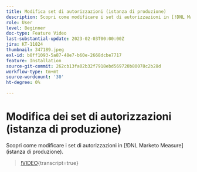 ```yaml
---
title: Modifica set di autorizzazioni (istanza di produzione)
description: Scopri come modificare i set di autorizzazioni in [!DNL Marketo Measure] (istanza di produzione).
role: User
level: Beginner
doc-type: Feature Video
last-substantial-update: 2023-02-03T00:00:00Z
jira: KT-11824
thumbnail: 347189.jpeg
exl-id: b8ff1093-5a87-48e7-b60e-2668dcbe7717
feature: Installation
source-git-commit: 262cb13fa02b32f7918ebd569720b80078c2b28d
workflow-type: tm+mt
source-wordcount: '30'
ht-degree: 0%

---
```


# Modifica dei set di autorizzazioni (istanza di produzione)

Scopri come modificare i set di autorizzazioni in [!DNL Marketo Measure] (istanza di produzione).

>[!VIDEO](https://video.tv.adobe.com/v/347189/?learn=on){transcript=true}

